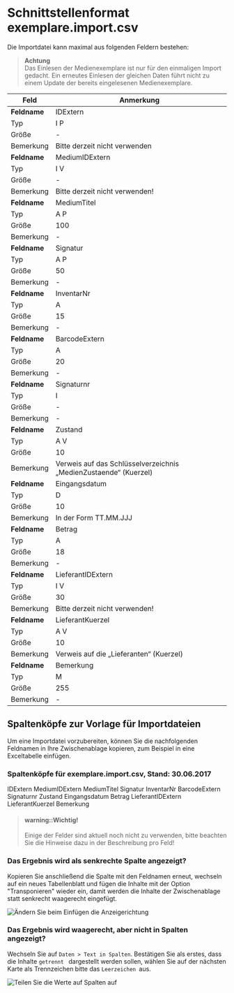 # Schnittstellenformat exemplare.import.csv

Die Importdatei kann maximal aus folgenden Feldern bestehen:



>**Achtung**<br/>Das Einlesen der Medienexemplare ist nur für den einmaligen Import gedacht. Ein erneutes Einlesen der gleichen Daten führt nicht zu einem Update der bereits eingelesenen Medienexemplare.

Feld|Anmerkung
---|---
**Feldname**|	 IDExtern 
Typ|	 I P 
Größe|	- 
Bemerkung|	 Bitte derzeit nicht verwenden 
**Feldname**|	 MediumIDExtern 
Typ|	 I V 
Größe|	- 
Bemerkung|	 Bitte derzeit nicht verwenden! 
**Feldname**|	 MediumTitel 
Typ|	 A P 
Größe|	100
Bemerkung|	 - 
**Feldname**|	 Signatur 
Typ|	 A P 
Größe|	50
Bemerkung|	 - 
**Feldname**|	 InventarNr 
Typ|	 A 
Größe|	15
Bemerkung|	 - 
**Feldname**|	 BarcodeExtern 
Typ|	 A 
Größe|	20
Bemerkung|	 - 
**Feldname**|	 Signaturnr 
Typ|	 I 
Größe|	- 
Bemerkung|	 - 
**Feldname**|	 Zustand 
Typ|	 A V 
Größe|	10
Bemerkung|	Verweis auf das Schlüsselverzeichnis „MedienZustaende“ (Kuerzel) 
**Feldname**|	 Eingangsdatum 
Typ|	 D 
Größe|	10
Bemerkung|	 In der Form TT.MM.JJJ 
**Feldname**|	 Betrag 
Typ|	 A 
Größe|	18
Bemerkung|	 - 
**Feldname**|	 LieferantIDExtern 
Typ|	 I V 
Größe|	30
Bemerkung|	 Bitte derzeit nicht verwenden! 
**Feldname**|	 LieferantKuerzel 
Typ|	 A V 
Größe|	10
Bemerkung|	 Verweis auf die „Lieferanten“ (Kuerzel) 
**Feldname**|	 Bemerkung 
Typ|	 M 
Größe|	255
Bemerkung|	 - 







## Spaltenköpfe zur Vorlage für Importdateien

Um eine Importdatei vorzubereiten, können Sie die nachfolgenden Feldnamen in Ihre Zwischenablage kopieren, zum Beispiel in eine Exceltabelle einfügen.


### Spaltenköpfe für exemplare.import.csv, Stand: 30.06.2017


 IDExtern 
 MediumIDExtern 
 MediumTitel 
 Signatur 
 InventarNr 
 BarcodeExtern 
 Signaturnr 
 Zustand 
 Eingangsdatum 
 Betrag 
 LieferantIDExtern 
 LieferantKuerzel 
 Bemerkung 

> #### warning::Wichtig!
>
> Einige der Felder sind aktuell noch nicht zu verwenden, bitte beachten Sie die Hinweise dazu in der Beschreibung pro Feld! 



### Das Ergebnis wird als senkrechte Spalte angezeigt?

Kopieren Sie anschließend die Spalte mit den Feldnamen erneut, wechseln auf ein neues Tabellenblatt und fügen die Inhalte mit der Option "Transponieren" wieder ein, damit werden die Inhalte der Zwischenablage statt senkrecht waagerecht eingefügt.

![Ändern Sie beim Einfügen die Anzeigerichtung](/MagImp/import01.png)

### Das Ergebnis wird waagerecht, aber nicht in Spalten angezeigt?

Wechseln Sie auf `Daten > Text in Spalten`. Bestätigen Sie als erstes, dass die Inhalte `getrennt ` dargestellt werden sollen, wählen Sie auf der nächsten Karte als Trennzeichen bitte das ``Leerzeichen ``aus.

![Teilen Sie die Werte auf Spalten auf](/MagImp/import02.png)




